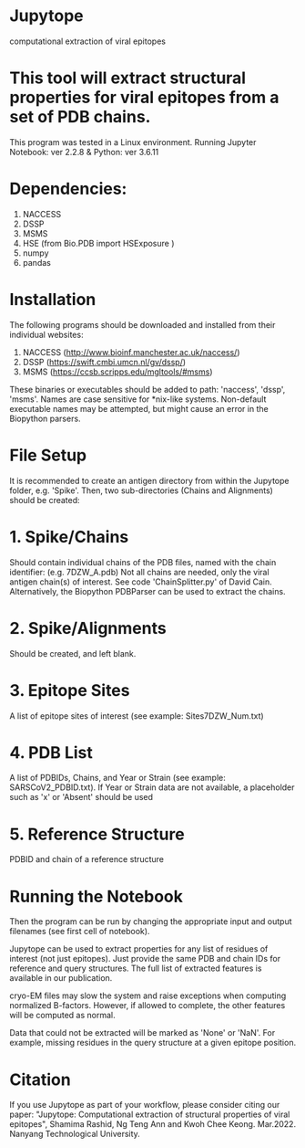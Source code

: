 # Jupytope
computational extraction of viral epitopes
# This tool will extract structural properties for viral epitopes from a set of PDB chains.

This program was tested in a Linux environment. 
Running Jupyter Notebook: 
ver 2.2.8 & Python: ver 3.6.11

# Dependencies:
1. NACCESS
2. DSSP
3. MSMS
4. HSE (from Bio.PDB import HSExposure )
5. numpy
6. pandas


# Installation
The following programs should be downloaded and installed from their individual websites:

1. NACCESS (http://www.bioinf.manchester.ac.uk/naccess/)
2. DSSP (https://swift.cmbi.umcn.nl/gv/dssp/)
3. MSMS (https://ccsb.scripps.edu/mgltools/#msms)

These binaries or executables should be added to path: 'naccess', 'dssp', 'msms'.
Names are case sensitive for *nix-like systems. 
Non-default executable names may be attempted, but might cause an error in the Biopython parsers.

#  File Setup 

It is recommended to create an antigen directory from within the Jupytope folder, e.g. 'Spike'.
Then, two sub-directories (Chains and Alignments) should be created:

# 1. Spike/Chains
Should contain individual chains of the PDB files, named with the chain identifier: (e.g. 7DZW_A.pdb)
Not all chains are needed, only the viral antigen chain(s) of interest.
See code 'ChainSplitter.py' of David Cain. Alternatively, the Biopython PDBParser can be used to extract the chains.

# 2. Spike/Alignments
Should be created, and left blank. 
# 3. Epitope Sites
A list of epitope sites of interest (see example: Sites7DZW_Num.txt)
# 4. PDB List
A list of PDBIDs, Chains, and Year or Strain (see example: SARSCoV2_PDBID.txt). 
If Year or Strain data are not available, a placeholder such as 'x' or 'Absent' should be used
# 5. Reference Structure
PDBID and chain of a reference structure

# Running the Notebook

Then the program can be run by changing the appropriate input and output filenames (see first cell of notebook).

Jupytope can be used to extract properties for any list of residues of interest (not just epitopes). 
Just provide the same PDB and chain IDs for reference and query structures. 
The full list of extracted features is available in our publication.

cryo-EM files may slow the system and raise exceptions when computing normalized B-factors. 
However, if allowed to complete, the other features will be computed as normal.

Data that could not be extracted will be marked as 'None' or 'NaN'.
For example, missing residues in the query structure at a given epitope position. 


# Citation
If you use Jupytope as part of your workflow, please consider citing our paper:
"Jupytope: Computational extraction of structural properties of viral epitopes", Shamima Rashid, Ng Teng Ann and Kwoh Chee Keong. Mar.2022. Nanyang Technological University.
